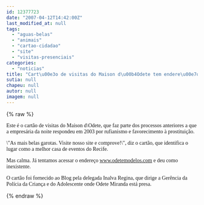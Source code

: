 ```yaml
---
id: 12377723
date: "2007-04-12T14:42:00Z"
last_modified_at: null
tags:
  - "aguas-belas"
  - "animais"
  - "cartao-cidadao"
  - "site"
  - "visitas-presenciais"
categories:
  - "noticias"
title: "Cart\u00e3o de visitas do Maison d\u00b4Odete tem endere\u00e7o de site prometendo as mais belas garotas"
sutia: null
chapeu: null
autor: null
imagem: null
---
```

{% raw %}
<p><P><FONT face=Verdana>Este é o cartão de visitas do Maison d\Odete, que faz parte dos processos anteriores a que a empresária da noite respondeu em 2003 por rufianismo e favorecimento à prostituição.</FONT></P></p>
<p><P><FONT face=Verdana>\"As mais belas garotas. Visite nosso site e comprove!\", diz o cartão, que identifica o lugar como a melhor casa de eventos do Recife.</FONT></P></p>
<p><P><FONT face=Verdana>Mas calma.&nbsp;Já tentamos acessar o endereço </FONT><A href=\"https://www.odetemodelos.com/\"><FONT face=Verdana>www.odetemodelos.com</FONT></A><FONT face=Verdana> e deu como inexistente.</FONT></P></p>
<p><P><FONT face=Verdana>O cartão foi fornecido ao Blog pela delegada Inalva Regina, que dirige a Gerência da Polícia da Criança e do Adolescente onde Odete Miranda está presa.</FONT></P> </p>
{% endraw %}